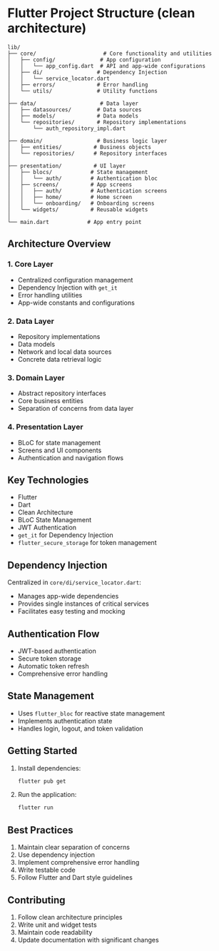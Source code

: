 # Flutter Project Structure (clean architecture)

```
lib/
├── core/                     # Core functionality and utilities
│   ├── config/              # App configuration
│   │   └── app_config.dart  # API and app-wide configurations
│   ├── di/                 # Dependency Injection
│   │   └── service_locator.dart
│   ├── errors/             # Error handling
│   └── utils/              # Utility functions
│
├── data/                    # Data layer
│   ├── datasources/        # Data sources
│   ├── models/             # Data models
│   └── repositories/       # Repository implementations
│       └── auth_repository_impl.dart
│
├── domain/                 # Business logic layer
│   ├── entities/          # Business objects
│   └── repositories/      # Repository interfaces
│
├── presentation/          # UI layer
│   ├── blocs/            # State management
│   │   └── auth/         # Authentication bloc
│   ├── screens/          # App screens
│   │   ├── auth/         # Authentication screens
│   │   ├── home/         # Home screen
│   │   └── onboarding/   # Onboarding screens
│   └── widgets/          # Reusable widgets
│
└── main.dart            # App entry point
```

## Architecture Overview

### 1. Core Layer
- Centralized configuration management
- Dependency Injection with `get_it`
- Error handling utilities
- App-wide constants and configurations

### 2. Data Layer
- Repository implementations
- Data models
- Network and local data sources
- Concrete data retrieval logic

### 3. Domain Layer
- Abstract repository interfaces
- Core business entities
- Separation of concerns from data layer

### 4. Presentation Layer
- BLoC for state management
- Screens and UI components
- Authentication and navigation flows

## Key Technologies

- Flutter
- Dart
- Clean Architecture
- BLoC State Management
- JWT Authentication
- `get_it` for Dependency Injection
- `flutter_secure_storage` for token management

## Dependency Injection

Centralized in `core/di/service_locator.dart`:
- Manages app-wide dependencies
- Provides single instances of critical services
- Facilitates easy testing and mocking

## Authentication Flow

- JWT-based authentication
- Secure token storage
- Automatic token refresh
- Comprehensive error handling

## State Management

- Uses `flutter_bloc` for reactive state management
- Implements authentication state
- Handles login, logout, and token validation

## Getting Started

1. Install dependencies:
   ```bash
   flutter pub get
   ```

2. Run the application:
   ```bash
   flutter run
   ```

## Best Practices

1. Maintain clear separation of concerns
2. Use dependency injection
3. Implement comprehensive error handling
4. Write testable code
5. Follow Flutter and Dart style guidelines

## Contributing

1. Follow clean architecture principles
2. Write unit and widget tests
3. Maintain code readability
4. Update documentation with significant changes

